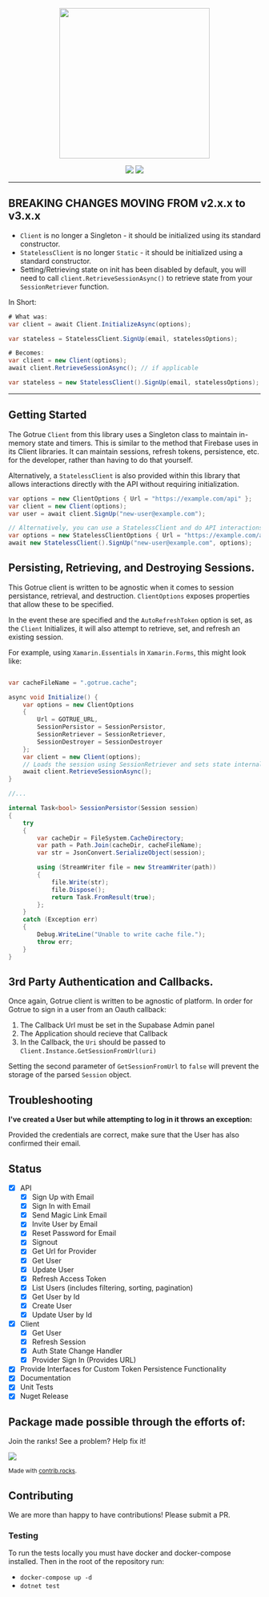 <p align="center">
<img width="300" src=".github/supabase-gotrue.png"/>
</p>

<p align="center">
  <img src="https://github.com/supabase/gotrue-csharp/workflows/Build%20And%20Test/badge.svg"/>
  <a href="https://www.nuget.org/packages/gotrue-csharp/">
    <img src="https://img.shields.io/badge/dynamic/json?color=green&label=Nuget%20Release&query=data[0].version&url=https%3A%2F%2Fazuresearch-usnc.nuget.org%2Fquery%3Fq%3Dpackageid%3Agotrue-csharp"/>
  </a>
</p>

---

## BREAKING CHANGES MOVING FROM v2.x.x to v3.x.x

- `Client` is no longer a Singleton - it should be initialized using its standard constructor.
- `StatelessClient` is no longer `Static` - it should be initialized using a standard constructor.
- Setting/Retrieving state on init has been disabled by default, you will need to call `client.RetrieveSessionAsync()` to retrieve state from your `SessionRetriever` function.

In Short:
```c#
# What was:
var client = await Client.InitializeAsync(options);

var stateless = StatelessClient.SignUp(email, statelessOptions);

# Becomes:
var client = new Client(options);
await client.RetrieveSessionAsync(); // if applicable

var stateless = new StatelessClient().SignUp(email, statelessOptions);
```

---

## Getting Started

The Gotrue `Client` from this library uses a Singleton class to maintain in-memory state and timers. This is similar
to the method that Firebase uses in its Client libraries. It can maintain sessions, refresh tokens, persistence, etc.
for the developer, rather than having to do that yourself.

Alternatively, a `StatelessClient` is also provided within this library that allows interactions directly with the API
without requiring initialization.

```c#
var options = new ClientOptions { Url = "https://example.com/api" };
var client = new Client(options);
var user = await client.SignUp("new-user@example.com");

// Alternatively, you can use a StatelessClient and do API interactions that way
var options = new StatelessClientOptions { Url = "https://example.com/api" }
await new StatelessClient().SignUp("new-user@example.com", options);
```

## Persisting, Retrieving, and Destroying Sessions.

This Gotrue client is written to be agnostic when it comes to session persistance, retrieval, and destruction. `ClientOptions` exposes
properties that allow these to be specified.

In the event these are specified and the `AutoRefreshToken` option is set, as the `Client` Initializes, it will also attempt to
retrieve, set, and refresh an existing session.

For example, using `Xamarin.Essentials` in `Xamarin.Forms`, this might look like:

```c#

var cacheFileName = ".gotrue.cache";

async void Initialize() {
    var options = new ClientOptions
    {
        Url = GOTRUE_URL,
        SessionPersistor = SessionPersistor,
        SessionRetriever = SessionRetriever,
        SessionDestroyer = SessionDestroyer
    };
    var client = new Client(options);
    // Loads the session using SessionRetriever and sets state internally.
    await client.RetrieveSessionAsync();
}

//...

internal Task<bool> SessionPersistor(Session session)
{
    try
    {
        var cacheDir = FileSystem.CacheDirectory;
        var path = Path.Join(cacheDir, cacheFileName);
        var str = JsonConvert.SerializeObject(session);

        using (StreamWriter file = new StreamWriter(path))
        {
            file.Write(str);
            file.Dispose();
            return Task.FromResult(true);
        };
    }
    catch (Exception err)
    {
        Debug.WriteLine("Unable to write cache file.");
        throw err;
    }
}
```

## 3rd Party Authentication and Callbacks.

Once again, Gotrue client is written to be agnostic of platform. In order for Gotrue to sign in a user from an Oauth
callback:

1) The Callback Url must be set in the Supabase Admin panel
2) The Application should recieve that Callback
3) In the Callback, the `Uri` should be passed to `Client.Instance.GetSessionFromUrl(uri)`

Setting the second parameter of `GetSessionFromUrl` to `false` will prevent the storage of the parsed `Session` object.

## Troubleshooting

**I've created a User but while attempting to log in it throws an exception:**

Provided the credentials are correct, make sure that the User has also confirmed their email.


## Status

- [x] API
  - [x] Sign Up with Email
  - [x] Sign In with Email
  - [x] Send Magic Link Email
  - [x] Invite User by Email
  - [x] Reset Password for Email
  - [x] Signout
  - [x] Get Url for Provider
  - [x] Get User
  - [x] Update User
  - [x] Refresh Access Token
  - [x] List Users (includes filtering, sorting, pagination)
  - [x] Get User by Id
  - [x] Create User
  - [x] Update User by Id
- [x] Client
  - [x] Get User
  - [x] Refresh Session
  - [x] Auth State Change Handler
  - [x] Provider Sign In (Provides URL)
- [x] Provide Interfaces for Custom Token Persistence Functionality
- [x] Documentation
- [x] Unit Tests
- [x] Nuget Release

## Package made possible through the efforts of:

Join the ranks! See a problem? Help fix it!

<a href="https://github.com/supabase-community/gotrue-csharp/graphs/contributors">
  <img src="https://contrib.rocks/image?repo=supabase-community/gotrue-csharp" />
</a>

<small>Made with [contrib.rocks](https://contrib.rocks).</small>

## Contributing

We are more than happy to have contributions! Please submit a PR.

### Testing

To run the tests locally you must have docker and docker-compose installed. Then in the root of the repository run:
- `docker-compose up -d`
- `dotnet test`

